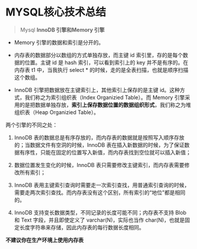 # MYSQL核心技术总结


> Mysql  **InnoDB 引擎和Memory 引擎**

- Memory 引擎的数据和索引是分开的。

- 内存表的数据部分以数组的方式单独存放，而主键 id 索引里，存的是每个数据的位置。主键 id 是 hash 索引，可以看到索引上的 key 并不是有序的。在内存表 t1 中，当我执行 select * 的时候，走的是全表扫描，也就是顺序扫描这个数组。

- InnoDB 引擎把数据放在主键索引上，其他索引上保存的是主键 id。这种方式，我们称之为索引组织表（Index Organizied Table）。而 Memory 引擎采用的是把数据单独存放，**索引上保存数据位置的数据组织形式**，我们称之为堆组织表（Heap Organizied Table）。

两个引擎的不同之处：
1. InnoDB 表的数据总是有序存放的，而内存表的数据就是按照写入顺序存放的；当数据文件有空洞的时候，InnoDB 表在插入新数据的时候，为了保证数据有序性，只能在固定的位置写入新值，而内存表找到空位就可以插入新值；

2. 数据位置发生变化的时候，InnoDB 表只需要修改主键索引，而内存表需要修改所有索引；
3. InnoDB 表用主键索引查询时需要走一次索引查找，用普通索引查询的时候，需要走两次索引查找。而内存表没有这个区别，所有索引的“地位”都是相同的。
4. InnoDB 支持变长数据类型，不同记录的长度可能不同；内存表不支持 Blob 和 Text 字段，并且即使定义了 varchar(N)，实际也当作 char(N)，也就是固定长度字符串来存储，因此内存表的每行数据长度相同。

**不建议你在生产环境上使用内存表**
